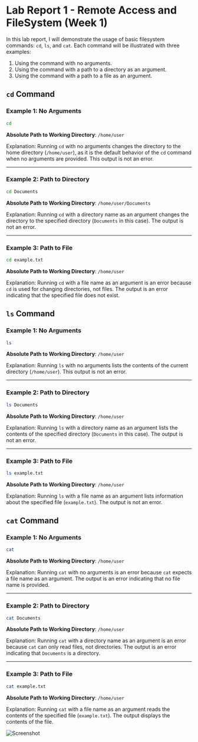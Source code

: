 # Lab Report 1 - Remote Access and FileSystem (Week 1)

In this lab report, I will demonstrate the usage of basic filesystem commands: `cd`, `ls`, and `cat`. Each command will be illustrated with three examples:

1. Using the command with no arguments.
2. Using the command with a path to a directory as an argument.
3. Using the command with a path to a file as an argument.

## `cd` Command

### Example 1: No Arguments

```bash
cd
```

**Absolute Path to Working Directory**: `/home/user`

Explanation: Running `cd` with no arguments changes the directory to the home directory (`/home/user`), as it is the default behavior of the `cd` command when no arguments are provided. This output is not an error.

---

### Example 2: Path to Directory

```bash
cd Documents
```

**Absolute Path to Working Directory**: `/home/user/Documents`

Explanation: Running `cd` with a directory name as an argument changes the directory to the specified directory (`Documents` in this case). The output is not an error.

---

### Example 3: Path to File

```bash
cd example.txt
```

**Absolute Path to Working Directory**: `/home/user`

Explanation: Running `cd` with a file name as an argument is an error because `cd` is used for changing directories, not files. The output is an error indicating that the specified file does not exist.

## `ls` Command

### Example 1: No Arguments

```bash
ls
```

**Absolute Path to Working Directory**: `/home/user`

Explanation: Running `ls` with no arguments lists the contents of the current directory (`/home/user`). This output is not an error.

---

### Example 2: Path to Directory

```bash
ls Documents
```

**Absolute Path to Working Directory**: `/home/user`

Explanation: Running `ls` with a directory name as an argument lists the contents of the specified directory (`Documents` in this case). The output is not an error.

---

### Example 3: Path to File

```bash
ls example.txt
```

**Absolute Path to Working Directory**: `/home/user`

Explanation: Running `ls` with a file name as an argument lists information about the specified file (`example.txt`). The output is not an error.

## `cat` Command

### Example 1: No Arguments

```bash
cat
```

**Absolute Path to Working Directory**: `/home/user`

Explanation: Running `cat` with no arguments is an error because `cat` expects a file name as an argument. The output is an error indicating that no file name is provided.

---

### Example 2: Path to Directory

```bash
cat Documents
```

**Absolute Path to Working Directory**: `/home/user`

Explanation: Running `cat` with a directory name as an argument is an error because `cat` can only read files, not directories. The output is an error indicating that `Documents` is a directory.

---

### Example 3: Path to File

```bash
cat example.txt
```

**Absolute Path to Working Directory**: `/home/user`

Explanation: Running `cat` with a file name as an argument reads the contents of the specified file (`example.txt`). The output displays the contents of the file.


![Screenshot](path/to/Screenshot.png)

